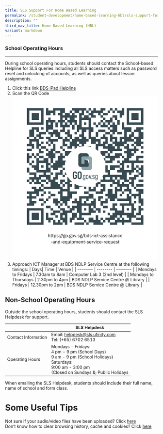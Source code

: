 ```yaml
---
title: SLS Support For Home Based Learning
permalink: /student-development/home-based-learning-hbl/sls-support-for-home-based-learning/
description: ""
third_nav_title: Home Based Learning (HBL)
variant: markdown
---
```

### School Operating Hours
----------------------

During school operating hours, students should contact the School-based Helpline for SLS queries including all SLS access matters such as password reset and unlocking of accounts, as well as queries about lesson assignments.&nbsp;

1. Click this link [BDS iPad Helpline](https://go.gov.sg/bds-ict-assistance-and-equipment-service-request)
2. Scan the QR Code ![](/images/NDLP/https___go_gov_sg_bds_ict_assistance_and_equipment_service_request.png)
3. Approach ICT Manager at BDS NDLP Service Centre at the following timings:
| Days| Time | Venue |
| -------- | -------- | -------- |
| Mondays to Fridays     | 7.30am to 8am    | Computer Lab 3 (2nd level)    |
| Mondays to Thursdays     | 2.30pm to 4pm     | BDS NDLP Service Centre @ Library    |
| Fridays    | 12.30pm to 2pm     | BDS NDLP Service Centre @ Library    |

Non-School Operating Hours
--------------------------

Outside the school operating hours, students should contact the SLS Helpdesk for support.

|   | SLS Helpdesk | 
| -------- | -------- | 
| Contact Information     | Email: helpdesk@sls.ufinity.com <br>Tel: (+65) 6702 6513     | 
| Operating Hours     | Mondays - Fridays:  <br>4 pm - 9 pm (School Days) <br>9 am - 9 pm (School Holidays)  <br>Saturdays:  <br>9:00 am - 3:00 pm  <br>(Closed on Sundays &amp;; Public Holidays    |

When emailing the SLS Helpdesk, students should include their full name, name of school and form class.

Some Useful Tips
================

Not sure if your audio/video files have been uploaded? Click&nbsp;[here](/files/HBL/FHBLResource%201%20-%20Uploading%20of%20Audio%20and%20Video%20Files.pdf)
<br>Don’t know how to clear browsing history, cache and cookies? Click&nbsp;[here](/files/HBL/FHBLResource%202_Clear%20browsing%20history%20and%20Cache%20for%20students.pdf)